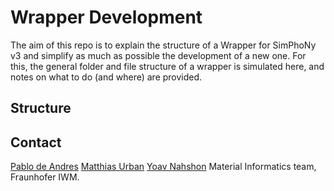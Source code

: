 # Wrapper Development
The aim of this repo is to explain the structure of a Wrapper for SimPhoNy v3 and simplify as much as possible the development of a new one.
For this, the general folder and file structure of a wrapper is simulated here, and notes on what to do (and where) are provided.

## Structure

## Contact
[Pablo de Andres](mailto:pablo.de.andres@iwm.fraunhofer.de)
[Matthias Urban](mailto:matthias.urban@iwm.fraunhofer.de)
[Yoav Nahshon](mailto:yoav.nahshon@iwm.fraunhofer.de)
Material Informatics team, Fraunhofer IWM.


